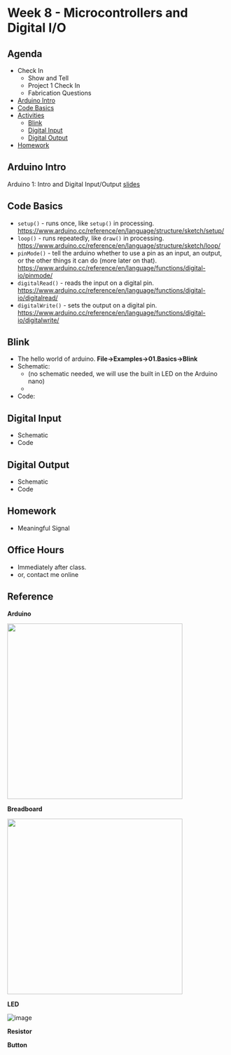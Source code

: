 # Week 8 - Microcontrollers and Digital I/O

## Agenda
- Check In
  - Show and Tell
  - Project 1 Check In
  - Fabrication Questions
- [Arduino Intro](#arduino-intro)
- [Code Basics](#code-basics)
- [Activities](#activities)
  - [Blink](#blink)
  - [Digital Input](#digital-input)
  - [Digital Output](#digital-output)
- [Homework](#homework)

## Arduino Intro
Arduino 1: Intro and Digital Input/Output [slides](https://docs.google.com/presentation/d/1MCeMUA2qPpZfLuKuGprEjDnPsyBjrhgGWWYNJiq0oLI/edit?usp=sharing)

## Code Basics
- `setup()` - runs once, like `setup()` in processing. https://www.arduino.cc/reference/en/language/structure/sketch/setup/
- `loop()` - runs repeatedly, like `draw()` in processing. https://www.arduino.cc/reference/en/language/structure/sketch/loop/
- `pinMode()` - tell the arduino whether to use a pin as an input, an output, or the other things it can do (more later on that). https://www.arduino.cc/reference/en/language/functions/digital-io/pinmode/
- `digitalRead()` - reads the input on a digital pin. https://www.arduino.cc/reference/en/language/functions/digital-io/digitalread/
- `digitalWrite()` - sets the output on a digital pin. https://www.arduino.cc/reference/en/language/functions/digital-io/digitalwrite/

## Blink
- The hello world of arduino. **File->Examples->01.Basics->Blink**
- Schematic:
  - (no schematic needed, we will use the built in LED on the Arduino nano)
  - 
- Code: 
## Digital Input
- Schematic
- Code
## Digital Output
- Schematic
- Code

## Homework
- Meaningful Signal

## Office Hours 
- Immediately after class. 
- or, contact me online
  
## Reference
__Arduino__

<img src="https://user-images.githubusercontent.com/1598545/137305695-2d5a0bbc-37c9-43ad-9d26-435b2782f24b.png" width=400>

__Breadboard__

<img src="https://user-images.githubusercontent.com/1598545/137305908-31ef631b-e085-44bf-b058-f9cb3bc7a368.png" width=400>

__LED__

![image](https://user-images.githubusercontent.com/1598545/137358952-3ea6684c-6ea3-4efb-8c69-6b9a4b2427d2.png)

__Resistor__

__Button__
